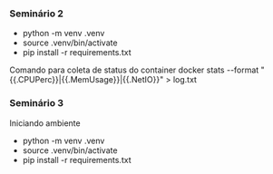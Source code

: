 ### Seminário 2

<ul>
<li>python -m venv .venv</li>
<li>source .venv/bin/activate</li>
<li>pip install -r requirements.txt</li>
</ul>

Comando para coleta de status do container
docker stats --format "{{.CPUPerc}}|{{.MemUsage}}|{{.NetIO}}" > log.txt


### Seminário 3

Iniciando ambiente
<ul>
<li>python -m venv .venv</li>
<li>source .venv/bin/activate</li>
<li>pip install -r requirements.txt</li>
</ul>